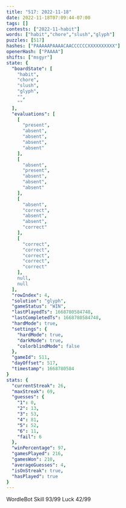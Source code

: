 ```yaml
---
title: "517: 2022-11-18"
date: 2022-11-18T07:09:44-07:00
tags: []
contests: ["2022-11-habit"]
words: ["habit","chore","slush","glyph"]
puzzles: [517]
hashes: ["PAAAAAPAAAACAACCCCCCXXXXXXXXXX"]
openerHash: ["PAAAA"]
shifts: ["msgyr"]
state: {
  "boardState": [
    "habit",
    "chore",
    "slush",
    "glyph",
    "",
    ""
  ],
  "evaluations": [
    [
      "present",
      "absent",
      "absent",
      "absent",
      "absent"
    ],
    [
      "absent",
      "present",
      "absent",
      "absent",
      "absent"
    ],
    [
      "absent",
      "correct",
      "absent",
      "absent",
      "correct"
    ],
    [
      "correct",
      "correct",
      "correct",
      "correct",
      "correct"
    ],
    null,
    null
  ],
  "rowIndex": 4,
  "solution": "glyph",
  "gameStatus": "WIN",
  "lastPlayedTs": 1668780584748,
  "lastCompletedTs": 1668780584748,
  "hardMode": true,
  "settings": {
    "hardMode": true,
    "darkMode": true,
    "colorblindMode": false
  },
  "gameId": 511,
  "dayOffset": 517,
  "timestamp": 1668780584
}
stats: {
  "currentStreak": 26,
  "maxStreak": 69,
  "guesses": {
    "1": 0,
    "2": 13,
    "3": 53,
    "4": 81,
    "5": 52,
    "6": 11,
    "fail": 6
  },
  "winPercentage": 97,
  "gamesPlayed": 216,
  "gamesWon": 210,
  "averageGuesses": 4,
  "isOnStreak": true,
  "hasPlayed": true
}
---
```

<!-- more -->
WordleBot
Skill 93/99
Luck 42/99
